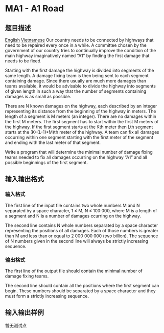 # MA1 - A1 Road

## 题目描述

[English](/problems/MA1/en/) [Vietnamese](/problems/MA1/vn/) Our country needs to be connected by highways that need to be repaired every once in a while. A committee chosen by the government of our country tries to continually improve the condition of the main highway imaginatively named “A1” by finding the first damage that needs to be fixed.

Starting with the first damage the highway is divided into segments of the same length. A damage fixing team is then being sent to each segment containing damage. Since there usually are much more damages than teams available, it would be advisable to divide the highway into segments of given length in such a way that the number of segments containing damages is as small as possible.

There are N known damages on the highway, each described by an integer representing its distance from the beginning of the highway in meters. The length of a segment is M meters (an integer). There are no damages within the first M meters. The first segment has to start within the first M meters of the highway. If the first segment starts at the Kth meter then Lth segment starts at the (K+(L-1)\*M)th meter of the highway. A team can fix all damages occurring within one segment starting with the first meter of the segment and ending with the last meter of that segment.

Write a program that will determine the minimal number of damage fixing teams needed to fix all damages occurring on the highway “A1” and all possible beginnings of the first segment.

## 输入输出格式

### 输入格式

 The first line of the input file contains two whole numbers M and N separated by a space character, 1 ≤ M, N ≤ 100 000, where M is a length of a segment and N is a number of damages ccurring on the highway.

The second line contains N whole numbers separated by a space character representing the positions of all damages. Each of those numbers is greater than M and less than or equal to 2 000 000 000 (two billion). The sequence of N numbers given in the second line will always be strictly increasing sequence.

### 输出格式

 The first line of the output file should contain the minimal number of damage fixing teams.

The second line should contain all the positions where the first segment can begin. These numbers should be separated by a space character and they must form a strictly increasing sequence.

## 输入输出样例

暂无测试点

